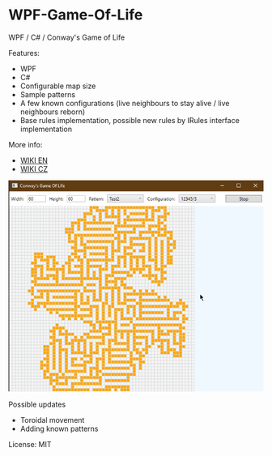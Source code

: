 # WPF-Game-Of-Life
WPF / C# / Conway's Game of Life

Features:
- WPF
- C#
- Configurable map size
- Sample patterns
- A few known configurations (live neighbours to stay alive / live neighbours reborn)
- Base rules implementation, possible new rules by IRules interface implementation


More info:
- [WIKI EN](https://en.wikipedia.org/wiki/Conway%27s_Game_of_Life)
- [WIKI CZ](https://cs.wikipedia.org/wiki/Hra_%C5%BEivota)

![Alt text](doc/cgol1.png?raw=true "Title")


Possible updates
- Toroidal movement
- Adding known patterns

License: MIT